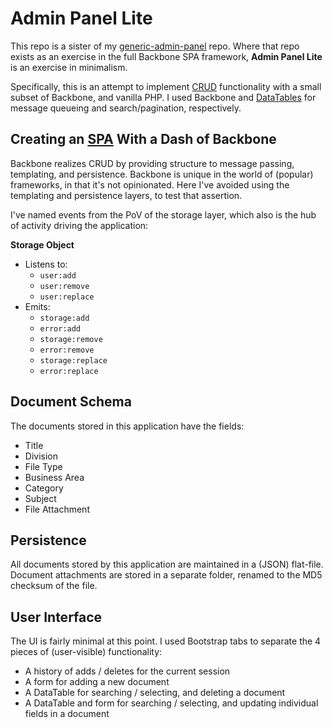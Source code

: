 # Admin Panel Lite

This repo is a sister of my [generic-admin-panel](https://github.com/davemn/generic-admin-panel) repo.
Where that repo exists as an exercise in the full Backbone SPA framework, **Admin Panel Lite** is an exercise in minimalism.

Specifically, this is an attempt to implement [CRUD](https://en.wikipedia.org/wiki/Create,_read,_update_and_delete) functionality with a small subset of Backbone, and vanilla PHP.
I used Backbone and [DataTables](https://www.datatables.net/) for message queueing and search/pagination, respectively.

## Creating an [SPA](https://www.youtube.com/watch?v=F5v0oM5EuMA) With a Dash of Backbone

Backbone realizes CRUD by providing structure to message passing, templating, and persistence.
Backbone is unique in the world of (popular) frameworks, in that it's not opinionated.
Here I've avoided using the templating and persistence layers, to test that assertion.

I've named events from the PoV of the storage layer, which also is the hub of activity driving the application:

**Storage Object**

* Listens to:
  * `user:add`
  * `user:remove`
  * `user:replace`
* Emits:
  * `storage:add`
  * `error:add`
  * `storage:remove`
  * `error:remove`
  * `storage:replace`
  * `error:replace`
  
## Document Schema

The documents stored in this application have the fields:

* Title
* Division
* File Type
* Business Area
* Category
* Subject
* File Attachment
  
## Persistence

All documents stored by this application are maintained in a (JSON) flat-file.
Document attachments are stored in a separate folder, renamed to the MD5 checksum of the file.
  
## User Interface

The UI is fairly minimal at this point.
I used Bootstrap tabs to separate the 4 pieces of (user-visible) functionality:

* A history of adds / deletes for the current session
* A form for adding a new document
* A DataTable for searching / selecting, and deleting a document
* A DataTable and form for searching / selecting, and updating individual fields in a document

